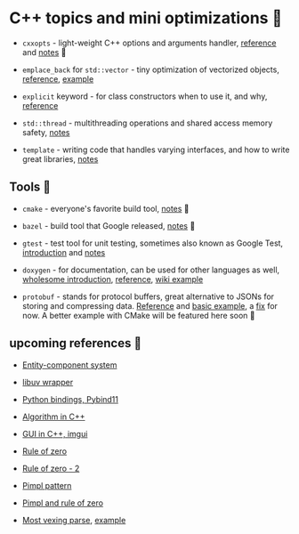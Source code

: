 # C++ topics and mini optimizations :rocket:

* `cxxopts` - light-weight C++ options and arguments handler, [reference](https://github.com/jarro2783/cxxopts) and [notes](topics/cxxopts.md) :hammer:

* `emplace_back` for `std::vector` - tiny optimization of vectorized objects, [reference](https://en.cppreference.com/w/cpp/container/vector/emplace_back), [example](https://stackoverflow.com/questions/48630349/how-do-i-create-multiple-c-threads-without-blocking-the-main-thread-using-join)

* `explicit` keyword - for class constructors when to use it, and why, [reference](https://stackoverflow.com/questions/121162/what-does-the-explicit-keyword-mean)

* `std::thread` - multithreading operations and shared access memory safety, [notes](topics/threads.md)

* `template` - writing code that handles varying interfaces, and how to write great libraries, [notes](topics/template.md)

## Tools :wrench:

* `cmake` - everyone's favorite build tool, [notes](topics/cmake.md) :hammer:

* `bazel` - build tool that Google released, [notes](topics/bazel.md) :hammer:

* `gtest` - test tool for unit testing, sometimes also known as Google Test, [introduction](https://www.youtube.com/watch?v=16FI1-d2P4E) and [notes](topics/gtest.md)

* `doxygen` - for documentation, can be used for other languages as well, [wholesome introduction](https://www.youtube.com/watch?v=TtRn3HsOm1s), [reference](http://www.doxygen.nl/index.html), [wiki example](https://en.wikipedia.org/wiki/Doxygen)

* `protobuf` - stands for protocol buffers, great alternative to JSONs for storing and compressing data. [Reference](https://developers.google.com/protocol-buffers/docs/cpptutorial) and [basic example](https://github.com/shaochuan/cmake-protobuf-example), a [fix](https://github.com/shaochuan/cmake-protobuf-example/issues/3) for now. A better example with CMake will be featured here soon :hammer:

## upcoming references :hammer:

* [Entity-component system](https://github.com/skypjack/entt)

* [libuv wrapper](https://github.com/skypjack/uvw)

* [Python bindings, Pybind11](https://github.com/pybind/pybind11)

* [Algorithm in C++](https://github.com/TheAlgorithms/C-Plus-Plus)

* [GUI in C++, imgui](https://github.com/ocornut/imgui)

* [Rule of zero](http://scottmeyers.blogspot.com/2014/03/a-concern-about-rule-of-zero.html)

* [Rule of zero - 2](https://cpppatterns.com/patterns/rule-of-zero.html#line7)

* [Pimpl pattern](https://dzone.com/articles/the-pimpl-pattern-what-you-should-know)

* [Pimpl and rule of zero](http://oliora.github.io/2015/12/29/pimpl-and-rule-of-zero.html)

* [Most vexing parse](https://en.wikipedia.org/wiki/Most_vexing_parse), [example](https://stackoverflow.com/questions/19615659/c-default-constructor-not-being-called)
